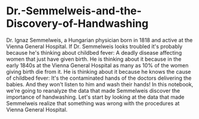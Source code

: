 # Dr.-Semmelweis-and-the-Discovery-of-Handwashing

Dr. Ignaz Semmelweis, a Hungarian physician born in 1818 and active at the Vienna General Hospital. 
If Dr. Semmelweis looks troubled it's probably because he's thinking about childbed fever: A deadly disease affecting women that just have given birth. 
He is thinking about it because in the early 1840s at the Vienna General Hospital as many as 10% of the women giving birth die from it. 
He is thinking about it because he knows the cause of childbed fever: 
It's the contaminated hands of the doctors delivering the babies. And they won't listen to him and wash their hands!
In this notebook, we're going to reanalyze the data that made Semmelweis discover the importance of handwashing. 
Let's start by looking at the data that made Semmelweis realize that something was wrong with the procedures at Vienna General Hospital.
